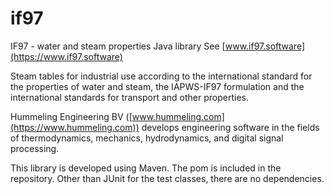 if97
====

IF97 - water and steam properties Java library
See [www.if97.software](https://www.if97.software)

Steam tables for industrial use according to the international standard for the properties of water and steam, the IAPWS-IF97 formulation and the international standards for transport and other properties.

Hummeling Engineering BV ([www.hummeling.com](https://www.hummeling.com)) develops engineering software in the fields of thermodynamics, mechanics, hydrodynamics, and digital signal processing.

This library is developed using Maven. The pom is included in the repository.
Other than JUnit for the test classes, there are no dependencies.
